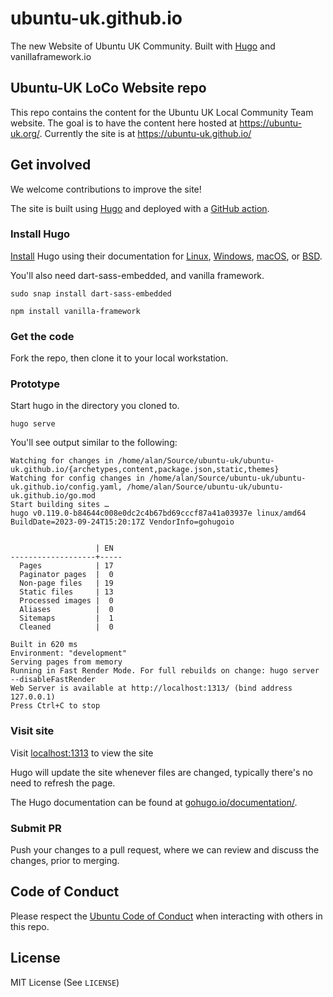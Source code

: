 # ubuntu-uk.github.io

The new Website of Ubuntu UK Community. Built with [Hugo](https://gohugo.io) and vanillaframework.io

## Ubuntu-UK LoCo Website repo

This repo contains the content for the Ubuntu UK Local Community Team website. The goal is to have the content here hosted at https://ubuntu-uk.org/. Currently the site is at https://ubuntu-uk.github.io/

## Get involved

We welcome contributions to improve the site!

The site is built using [Hugo](https://gohugo.io/) and deployed with a [GitHub action](https://github.com/features/actions).

### Install Hugo

[Install](https://gohugo.io/installation/) Hugo using their documentation for [Linux](https://gohugo.io/installation/linux/), [Windows](https://gohugo.io/installation/windows/), [macOS](https://gohugo.io/installation/macos/), or [BSD](https://gohugo.io/installation/bsd/).

You'll also need dart-sass-embedded, and vanilla framework.

`sudo snap install dart-sass-embedded`

`npm install vanilla-framework`

### Get the code

Fork the repo, then clone it to your local workstation.

### Prototype

Start hugo in the directory you cloned to.

`hugo serve`

You'll see output similar to the following:

```
Watching for changes in /home/alan/Source/ubuntu-uk/ubuntu-uk.github.io/{archetypes,content,package.json,static,themes}
Watching for config changes in /home/alan/Source/ubuntu-uk/ubuntu-uk.github.io/config.yaml, /home/alan/Source/ubuntu-uk/ubuntu-uk.github.io/go.mod
Start building sites … 
hugo v0.119.0-b84644c008e0dc2c4b67bd69cccf87a41a03937e linux/amd64 BuildDate=2023-09-24T15:20:17Z VendorInfo=gohugoio


                   | EN  
-------------------+-----
  Pages            | 17  
  Paginator pages  |  0  
  Non-page files   | 19  
  Static files     | 13  
  Processed images |  0  
  Aliases          |  0  
  Sitemaps         |  1  
  Cleaned          |  0  

Built in 620 ms
Environment: "development"
Serving pages from memory
Running in Fast Render Mode. For full rebuilds on change: hugo server --disableFastRender
Web Server is available at http://localhost:1313/ (bind address 127.0.0.1) 
Press Ctrl+C to stop

```

### Visit site

Visit [localhost:1313](https://localhost:1313) to view the site

Hugo will update the site whenever files are changed, typically there's no need to refresh the page.

The Hugo documentation can be found at [gohugo.io/documentation/](https://gohugo.io/documentation/).

### Submit PR

Push your changes to a pull request, where we can review and discuss the changes, prior to merging. 

## Code of Conduct

Please respect the [Ubuntu Code of Conduct](https://ubuntu.com/community/ethos/code-of-conduct) when interacting with others in this repo. 


## License
MIT License (See `LICENSE`)
